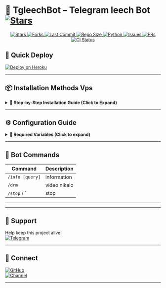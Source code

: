 # 🎵 TgleechBot – Telegram leech Bot [![Stars](https://img.shields.io/github/stars/Shreya0789/TgleechBot?style=social)]([https://github.com/Shreya0789/-leech])


<p align="center">
  <!-- GitHub Stars -->
  <a href="https://github.com/Shreya0789/-leech/stargazers">
    <img src="https://img.shields.io/github/stars/Shreya0789/-leech?style=for-the-badge&color=black&logo=github" alt="Stars"/>
  </a>
  
  <!-- GitHub Forks -->
  <a href="https://github.com/Shreya0789/-leech/network/members">
    <img src="https://img.shields.io/github/forks/Shreya0789/-leech?style=for-the-badge&color=black&logo=github" alt="Forks"/>
  </a>

  <!-- Last Commit -->
  <a href="https://github.com/Shreya0789/-leech/commits/Shreya0789">
    <img src="https://img.shields.io/github/last-commit/Shreya0789/-leech?style=for-the-badge&color=blue" alt="Last Commit"/>
  </a>

  <!-- Repo Size -->
  <a href="https://github.com/Shreya0789/-leech">
    <img src="https://img.shields.io/github/repo-size/Shreya0789/-leech?style=for-the-badge&color=success" alt="Repo Size"/>
  </a>

  <!-- Language -->
  <a href="https://www.python.org/">
    <img src="https://img.shields.io/badge/Written%20in-Python-orange?style=for-the-badge&logo=python" alt="Python"/>
  </a>
  
  <!-- Open Issues -->
  <a href="https://github.com/Shreya0789/-leech/issues">
    <img src="https://img.shields.io/github/issues/Shreya0789/-leech?style=for-the-badge&color=red" alt="Issues"/>
  </a>

  <!-- Pull Requests -->
  <a href="https://github.com/Shreya0789/-leech/pulls">
    <img src="https://img.shields.io/github/issues-pr/Shreya0789/-leech?style=for-the-badge&color=purple" alt="PRs"/>
  </a>

  <!-- GitHub Workflow CI -->
  <a href="https://github.com/Shreya0789/-leech/actions">
    <img src="https://img.shields.io/github/actions/workflow/status/Shreya0789/-leech/code-fixer.yml?style=for-the-badge&label=CI&logo=github" alt="CI Status"/>
  </a>
</p>


## 🚀 Quick Deploy

[![Deploy on Heroku](https://img.shields.io/badge/Deploy%20on%20Heroku-430098?style=for-the-badge&logo=heroku)](https://heroku.com/deploy?template=https://github.com/Shreya0789/-leech)

---

## 📦 Installation Methods Vps

<details>
<summary><strong>📌 Step-by-Step Installation Guide (Click to Expand)</strong></summary>

### 🛠️ System Preparation
1. **Update your system** (Recommended):
   ```sh
   sudo apt install python3-full
   ```

2. **Install essential tools**:
   ```sh
   python3 -m venv venv
   ```

### ⚡ Quick Setup
1. **Install UV package manager**:
   ```sh
    source venv/bin/activate
   ```

2. **Clone the repository**:
   ```sh
   git clone https://github.com/Shreya0789/Annex
   ```
4. **Create virtual environment**:
   ```sh
   ls
   ```

5. **Activate environment**:
   ```sh
   cd Annex
   ```
6. **Install dependencies**:
   ```sh
   cd sainibots.txt
   ```
7. **Setup environment file**:
   ```sh
   pip install -r requirements sainibots.txt
   ```

8. **Edit configuration** (Choose one method):
     ```sh
     ls
     ```
   - **For advanced users** (vim):
     ```sh
     python main.py
     ```
     
9. **bot token dalo aisa hoga** (keeps running after logout):
   ```sh
   4889ggu7yutio5
   ```

    ```sh
   y
   ```

</details>

---

## ⚙️ Configuration Guide

<details>
<summary><b>🔑 Required Variables (Click to expand)</b></summary>

| Variable | Description | How to Get |
|----------|-------------|------------|
| `API_ID` | Telegram App ID | [my.telegram.org](https://my.telegram.org/apps) |
| `API_HASH` | Telegram App Hash | [my.telegram.org](https://my.telegram.org/apps) |
| `BOT_TOKEN` | Bot Token | [@BotFather](https://t.me/BotFather) |
| `MONGO_URI` | MongoDB Connection | [MongoDB Atlas](https://cloud.mongodb.com) |

</details>

---

## 🤖 Bot Commands

| Command | Description |
|---------|-------------|
| `/info [query]` | information |
| `/drm` | video nikalo |
| `/stop` / ` | stop |

---

---

## 💖 Support

Help keep this project alive!  
[![Telegram](https://img.shields.io/badge/Chat-Support%20Group-blue?logo=telegram)](https://t.me/rajcontactbot)  

---

## 🔗 Connect

[![GitHub](https://img.shields.io/badge/Follow-GitHub-black?logo=github)](https://github.com/Shreya0789)  
[![Channel](https://img.shields.io/badge/Updates-Channel-blue?logo=telegram)](https://t.me/ssc_je_rrb_jee_competation)

---
